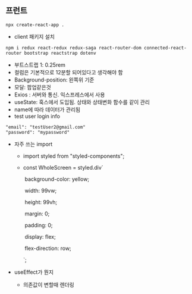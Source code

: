 ## 프런트 

```
npx create-react-app .
```

*  client 패키지 설치

```
npm i redux react-redux redux-saga react-router-dom connected-react-router bootstrap reactstrap dotenv
```

* 부트스트랩 1: 0.25rem
* 컬럼은 기본적으로 12분할 되어있다고 생각해야 함
* Background-position: 왼쪽위 기준
* 모달: 팝업같은것
* Exios : 서버와 통신. 익스프레스에서 사용
* useState: 훅스에서 도입됨. 상태와 상태변화 함수를 같이 관리
* name에 따라 데이터가 관리됨
* test user login info

```
"email": "testUser2@gmail.com"
"password": "mypassword"
```

* 자주 쓰는 import
  
  * import styled from "styled-components";
  
  * const WholeScreen = styled.div`
  
    ​    background-color: yellow;
  
    ​    width: 99vw;
  
    ​    height: 99vh;
  
    ​    margin: 0;
  
    ​    padding: 0;
  
    ​    display: flex;
  
    ​    flex-direction: row;
  
    `;
  
* useEffect가 뭔지

  * 의존값이 변할때 렌더링